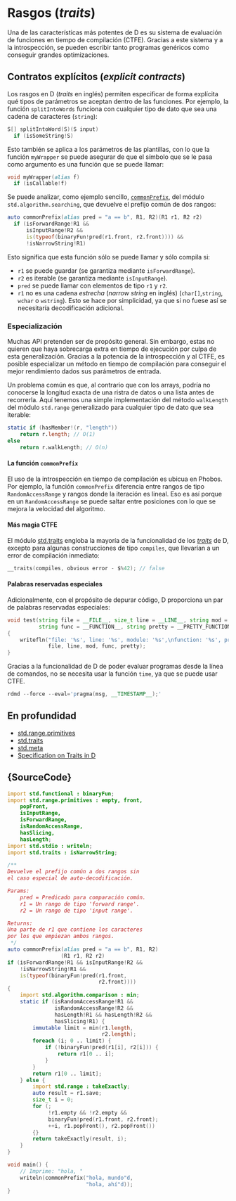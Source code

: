 # Rasgos (*traits*)

Una de las características más potentes de D es su sistema de evaluación de
funciones en tiempo de compilación (CTFE). Gracias a este sistema y a la
introspección, se pueden escribir tanto programas genéricos como conseguir
grandes optimizaciones.

## Contratos explícitos (*explicit contracts*)

Los rasgos en D (*traits* en inglés) permiten especificar de forma explícita
qué tipos de parámetros se aceptan dentro de las funciones. Por ejemplo,
la función `splitIntoWords` funciona con cualquier tipo de dato que sea una
cadena de caracteres (`string`):

```d
S[] splitIntoWord(S)(S input)
  if (isSomeString!S)
```

Esto también se aplica a los parámetros de las plantillas, con lo que la
función `myWrapper` se puede asegurar de que el símbolo que se le pasa como
argumento es una función que se puede llamar:

```d
void myWrapper(alias f)
  if (isCallable!f)
```

Se puede analizar, como ejemplo sencillo,
[`commonPrefix`](https://dlang.org/phobos/std_algorithm_searching.html#.commonPrefix),
del módulo `std.algorithm.searching`, que devuelve el prefijo común de dos rangos:

```d
auto commonPrefix(alias pred = "a == b", R1, R2)(R1 r1, R2 r2)
  if (isForwardRange!R1 &&
      isInputRange!R2 &&
      is(typeof(binaryFun!pred(r1.front, r2.front)))) &&
      !isNarrowString!R1)
```

Esto significa que esta función sólo se puede llamar y sólo compila si:

- `r1` se puede guardar (se garantiza mediante `isForwardRange`).
- `r2` es iterable (se garantiza mediante `isInputRange`).
- `pred` se puede llamar con elementos de tipo `r1` y `r2`.
- `r1` no es una cadena _estrecha_ (_narrow string_ en inglés) (`char[]`,`string`, `wchar` o `wstring`). Esto se hace por simplicidad, ya que si no fuese así se necesitaría decodificación adicional.

### Especialización

Muchas API pretenden ser de propósito general. Sin embargo, estas no quieren
que haya sobrecarga extra en tiempo de ejecución por culpa de esta
generalización. Gracias a la potencia de la introspección y al CTFE, es posible
especializar un método en tiempo de compilación para conseguir el mejor
rendimiento dados sus parámetros de entrada.

Un problema común es que, al contrario que con los arrays, podría no conocerse
la longitud exacta de una ristra de datos o una lista antes de recorrerla.
Aquí tenemos una simple implementación del método `walkLength` del módulo
`std.range` generalizado para cualquier tipo de dato que sea iterable:

```d
static if (hasMember!(r, "length"))
    return r.length; // O(1)
else
    return r.walkLength; // O(n)
```

#### La función `commonPrefix`

El uso de la introspección en tiempo de compilación es ubicua en Phobos. Por
ejemplo, la función `commonPrefix` diferencia entre rangos de tipo
`RandomAccessRange` y rangos donde la iteración es lineal. Eso es así porque
en un `RandomAccessRange` se puede saltar entre posiciones con lo que se mejora
la velocidad del algoritmo.

#### Más magia CTFE

El módulo [std.traits](https://dlang.org/phobos/std_traits.html) engloba la
mayoría de la funcionalidad de los [*traits*](https://dlang.org/spec/traits.html)
de D, excepto para algunas construcciones de tipo `compiles`, que llevarían a
un error de compilación inmediato:

```d
__traits(compiles, obvious error - $%42); // false
```

#### Palabras reservadas especiales

Adicionalmente, con el propósito de depurar código, D proporciona un par de
palabras reservadas especiales:

```d
void test(string file = __FILE__, size_t line = __LINE__, string mod = __MODULE__,
          string func = __FUNCTION__, string pretty = __PRETTY_FUNCTION__)
{
    writefln("file: '%s', line: '%s', module: '%s',\nfunction: '%s', pretty function: '%s'",
             file, line, mod, func, pretty);
}
```

Gracias a la funcionalidad de D de poder evaluar programas desde la línea de
comandos, no se necesita usar la función `time`, ya que se puede usar CTFE.

```d
rdmd --force --eval='pragma(msg, __TIMESTAMP__);'
```

## En profundidad

- [std.range.primitives](https://dlang.org/phobos/std_range_primitives.html)
- [std.traits](https://dlang.org/phobos/std_traits.html)
- [std.meta](https://dlang.org/phobos/std_meta.html)
- [Specification on Traits in D](https://dlang.org/spec/traits.html)

## {SourceCode}

```d
import std.functional : binaryFun;
import std.range.primitives : empty, front,
    popFront,
    isInputRange,
    isForwardRange,
    isRandomAccessRange,
    hasSlicing,
    hasLength;
import std.stdio : writeln;
import std.traits : isNarrowString;

/**
Devuelve el prefijo común a dos rangos sin
el caso especial de auto-decodificación.

Params:
    pred = Predicado para comparación común.
    r1 = Un rango de tipo 'forward range'.
    r2 = Un rango de tipo 'input range'.

Returns:
Una parte de r1 que contiene los caracteres
por los que empiezan ambos rangos.
 */
auto commonPrefix(alias pred = "a == b", R1, R2)
                 (R1 r1, R2 r2)
if (isForwardRange!R1 && isInputRange!R2 &&
    !isNarrowString!R1 &&
    is(typeof(binaryFun!pred(r1.front,
                             r2.front))))
{
    import std.algorithm.comparison : min;
    static if (isRandomAccessRange!R1 &&
               isRandomAccessRange!R2 &&
               hasLength!R1 && hasLength!R2 &&
               hasSlicing!R1) {
        immutable limit = min(r1.length,
                              r2.length);
        foreach (i; 0 .. limit) {
            if (!binaryFun!pred(r1[i], r2[i])) {
                return r1[0 .. i];
            }
        }
        return r1[0 .. limit];
    } else {
        import std.range : takeExactly;
        auto result = r1.save;
        size_t i = 0;
        for (;
             !r1.empty && !r2.empty &&
             binaryFun!pred(r1.front, r2.front);
             ++i, r1.popFront(), r2.popFront())
        {}
        return takeExactly(result, i);
    }
}

void main() {
    // Imprime: "hola, "
    writeln(commonPrefix("hola, mundo"d,
                         "hola, ahí"d));
}
```
